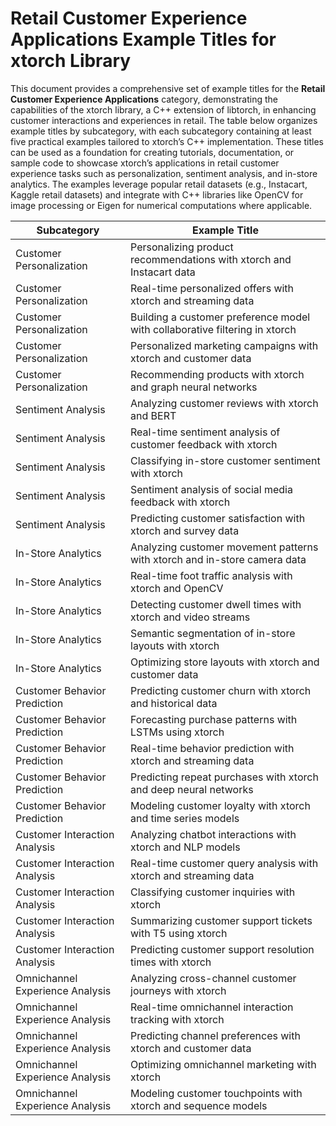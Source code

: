# Retail Customer Experience Applications Example Titles for xtorch Library

This document provides a comprehensive set of example titles for the **Retail Customer Experience Applications** category, demonstrating the capabilities of the xtorch library, a C++ extension of libtorch, in enhancing customer interactions and experiences in retail. The table below organizes example titles by subcategory, with each subcategory containing at least five practical examples tailored to xtorch’s C++ implementation. These titles can be used as a foundation for creating tutorials, documentation, or sample code to showcase xtorch’s applications in retail customer experience tasks such as personalization, sentiment analysis, and in-store analytics. The examples leverage popular retail datasets (e.g., Instacart, Kaggle retail datasets) and integrate with C++ libraries like OpenCV for image processing or Eigen for numerical computations where applicable.

| **Subcategory**                     | **Example Title**                                                                 |
|-------------------------------------|-----------------------------------------------------------------------------------|
| Customer Personalization            | Personalizing product recommendations with xtorch and Instacart data              |
| Customer Personalization            | Real-time personalized offers with xtorch and streaming data                      |
| Customer Personalization            | Building a customer preference model with collaborative filtering in xtorch       |
| Customer Personalization            | Personalized marketing campaigns with xtorch and customer data                    |
| Customer Personalization            | Recommending products with xtorch and graph neural networks                       |
| Sentiment Analysis                  | Analyzing customer reviews with xtorch and BERT                                   |
| Sentiment Analysis                  | Real-time sentiment analysis of customer feedback with xtorch                     |
| Sentiment Analysis                  | Classifying in-store customer sentiment with xtorch                               |
| Sentiment Analysis                  | Sentiment analysis of social media feedback with xtorch                           |
| Sentiment Analysis                  | Predicting customer satisfaction with xtorch and survey data                      |
| In-Store Analytics                  | Analyzing customer movement patterns with xtorch and in-store camera data         |
| In-Store Analytics                  | Real-time foot traffic analysis with xtorch and OpenCV                            |
| In-Store Analytics                  | Detecting customer dwell times with xtorch and video streams                      |
| In-Store Analytics                  | Semantic segmentation of in-store layouts with xtorch                             |
| In-Store Analytics                  | Optimizing store layouts with xtorch and customer data                            |
| Customer Behavior Prediction        | Predicting customer churn with xtorch and historical data                         |
| Customer Behavior Prediction        | Forecasting purchase patterns with LSTMs using xtorch                             |
| Customer Behavior Prediction        | Real-time behavior prediction with xtorch and streaming data                      |
| Customer Behavior Prediction        | Predicting repeat purchases with xtorch and deep neural networks                 |
| Customer Behavior Prediction        | Modeling customer loyalty with xtorch and time series models                      |
| Customer Interaction Analysis       | Analyzing chatbot interactions with xtorch and NLP models                         |
| Customer Interaction Analysis       | Real-time customer query analysis with xtorch and streaming data                 |
| Customer Interaction Analysis       | Classifying customer inquiries with xtorch                                        |
| Customer Interaction Analysis       | Summarizing customer support tickets with T5 using xtorch                         |
| Customer Interaction Analysis       | Predicting customer support resolution times with xtorch                          |
| Omnichannel Experience Analysis     | Analyzing cross-channel customer journeys with xtorch                             |
| Omnichannel Experience Analysis     | Real-time omnichannel interaction tracking with xtorch                            |
| Omnichannel Experience Analysis     | Predicting channel preferences with xtorch and customer data                      |
| Omnichannel Experience Analysis     | Optimizing omnichannel marketing with xtorch                                      |
| Omnichannel Experience Analysis     | Modeling customer touchpoints with xtorch and sequence models                     |